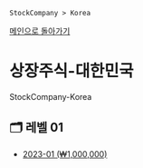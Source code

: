 ```
StockCompany > Korea
```

[메인으로 돌아가기](/README.md)

# 상장주식-대한민국
StockCompany-Korea

## :card_index_dividers: 레벨 01
- [2023-01 (₩1,000,000)](/StockCompany-Korea/2023-01.md)
